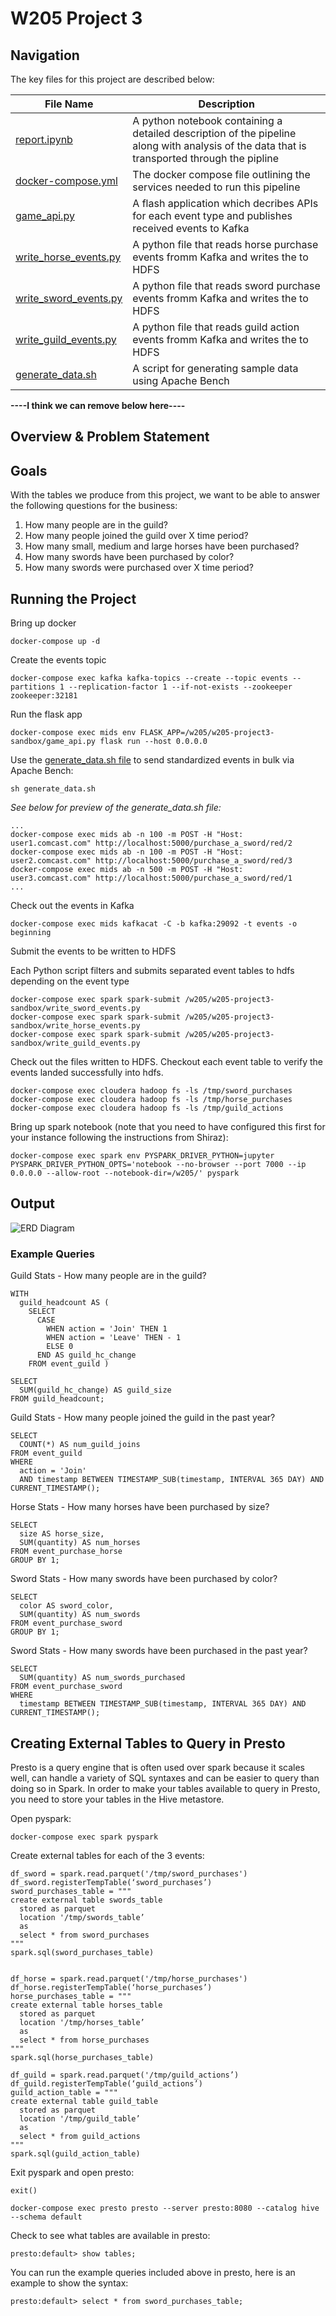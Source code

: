 # W205 Project 3


## Navigation
The key files for this project are described below: 

| File Name   | Description |
| ----------- | ----------- |
| [report.ipynb](report.ipynb)        | A python notebook containing a detailed description of the pipeline along with analysis of the data that is transported through the pipline       |
| [docker-compose.yml](docker-compose.yml)     | The docker compose file outlining the services needed to run this pipeline        |  
| [game_api.py](game_api.py)     | A flash application which decribes APIs for each event type and publishes received events to Kafka        |  
| [write_horse_events.py](write_horse_events.py)     | A python file that reads horse purchase events fromm Kafka and writes the to HDFS        |  
| [write_sword_events.py](write_sword_events.py)     | A python file that reads sword purchase events fromm Kafka and writes the to HDFS        |  
| [write_guild_events.py](write_guild_events.py)     | A python file that reads guild action events fromm Kafka and writes the to HDFS        |  
| [generate_data.sh](generate_data.sh)     | A script for generating sample data using Apache Bench        |  



**----I think we can remove below here----**
## Overview & Problem Statement

## Goals
With the tables we produce from this project, we want to be able to answer the following questions for the business:  
1. How many people are in the guild? 
2. How many people joined the guild over X time period? 
3. How many small, medium and large horses have been purchased? 
4. How many swords have been purchased by color?
5. How many swords were purchased over X time period? 
 
## Running the Project

Bring up docker
```
docker-compose up -d
```

Create the events topic
```
docker-compose exec kafka kafka-topics --create --topic events --partitions 1 --replication-factor 1 --if-not-exists --zookeeper zookeeper:32181
```

Run the flask app
```
docker-compose exec mids env FLASK_APP=/w205/w205-project3-sandbox/game_api.py flask run --host 0.0.0.0
```

Use the [generate_data.sh file](https://github.com/ruthashford/w205-project3-sandbox/blob/main/generate_data.sh) to send standardized events in bulk via Apache Bench: 

```
sh generate_data.sh
```

*See below for preview of the generate_data.sh file:*
```
...
docker-compose exec mids ab -n 100 -m POST -H "Host: user1.comcast.com" http://localhost:5000/purchase_a_sword/red/2
docker-compose exec mids ab -n 100 -m POST -H "Host: user2.comcast.com" http://localhost:5000/purchase_a_sword/red/3
docker-compose exec mids ab -n 500 -m POST -H "Host: user3.comcast.com" http://localhost:5000/purchase_a_sword/red/1
...
```

Check out the events in Kafka
```
docker-compose exec mids kafkacat -C -b kafka:29092 -t events -o beginning
```

Submit the events to be written to HDFS

Each Python script filters and submits separated event tables to hdfs depending on the event type
```
docker-compose exec spark spark-submit /w205/w205-project3-sandbox/write_sword_events.py
docker-compose exec spark spark-submit /w205/w205-project3-sandbox/write_horse_events.py
docker-compose exec spark spark-submit /w205/w205-project3-sandbox/write_guild_events.py
```


Check out the files written to HDFS. Checkout each event table to verify the events landed successfully into hdfs.
```
docker-compose exec cloudera hadoop fs -ls /tmp/sword_purchases
docker-compose exec cloudera hadoop fs -ls /tmp/horse_purchases
docker-compose exec cloudera hadoop fs -ls /tmp/guild_actions
```

Bring up spark notebook (note that you need to have configured this first for your instance following the instructions from Shiraz):
```
docker-compose exec spark env PYSPARK_DRIVER_PYTHON=jupyter PYSPARK_DRIVER_PYTHON_OPTS='notebook --no-browser --port 7000 --ip 0.0.0.0 --allow-root --notebook-dir=/w205/' pyspark
```
## Output 

![ERD Diagram](https://github.com/ruthashford/w205-project3-sandbox/blob/main/W205%20Project%203%20ERD.png)

### Example Queries 

Guild Stats - How many people are in the guild? 
```{sql}
WITH
  guild_headcount AS (
    SELECT
      CASE
        WHEN action = 'Join' THEN 1
        WHEN action = 'Leave' THEN - 1
        ELSE 0
      END AS guild_hc_change
    FROM event_guild )
    
SELECT
  SUM(guild_hc_change) AS guild_size
FROM guild_headcount; 
```

Guild Stats - How many people joined the guild in the past year? 
```{sql}
SELECT
  COUNT(*) AS num_guild_joins
FROM event_guild
WHERE
  action = 'Join'
  AND timestamp BETWEEN TIMESTAMP_SUB(timestamp, INTERVAL 365 DAY) AND CURRENT_TIMESTAMP();
```

Horse Stats - How many horses have been purchased by size? 
```{sql}
SELECT
  size AS horse_size,
  SUM(quantity) AS num_horses
FROM event_purchase_horse
GROUP BY 1;
```

Sword Stats - How many swords have been purchased by color? 
```{sql}
SELECT
  color AS sword_color,
  SUM(quantity) AS num_swords
FROM event_purchase_sword
GROUP BY 1;
```

Sword Stats - How many swords have been purchased in the past year? 
```{sql}
SELECT
  SUM(quantity) AS num_swords_purchased
FROM event_purchase_sword
WHERE
  timestamp BETWEEN TIMESTAMP_SUB(timestamp, INTERVAL 365 DAY) AND CURRENT_TIMESTAMP();
```

## Creating External Tables to Query in Presto
Presto is a query engine that is often used over spark because it scales well, can handle a variety of SQL syntaxes and can be easier to query than doing so in Spark. In order to make your tables available to query in Presto, you need to store your tables in the Hive metastore.

Open pyspark: 
```
docker-compose exec spark pyspark
```

Create external tables for each of the 3 events: 
```
df_sword = spark.read.parquet('/tmp/sword_purchases')
df_sword.registerTempTable(‘sword_purchases’)
sword_purchases_table = """
create external table swords_table
  stored as parquet
  location '/tmp/swords_table’
  as
  select * from sword_purchases
"""
spark.sql(sword_purchases_table)


df_horse = spark.read.parquet('/tmp/horse_purchases')
df_horse.registerTempTable(‘horse_purchases’)
horse_purchases_table = """
create external table horses_table
  stored as parquet
  location '/tmp/horses_table’
  as
  select * from horse_purchases
"""
spark.sql(horse_purchases_table)

df_guild = spark.read.parquet('/tmp/guild_actions’)
df_guild.registerTempTable(‘guild_actions’)
guild_action_table = """
create external table guild_table
  stored as parquet
  location '/tmp/guild_table’
  as
  select * from guild_actions
"""
spark.sql(guild_action_table)
```

Exit pyspark and open presto: 
```
exit()

docker-compose exec presto presto --server presto:8080 --catalog hive --schema default
```

Check to see what tables are available in presto: 
```
presto:default> show tables;
```

You can run the example queries included above in presto, here is an example to show the syntax: 
```
presto:default> select * from sword_purchases_table;
```

